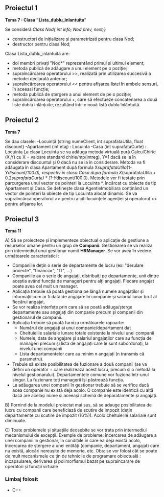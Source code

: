 ## Proiectul 1

**Tema 7 : Clasa "Lista_dublu_inlantuita"**

Se consideră **Class Nod{ int info; Nod* prev, next;}*
- constructori de inițializare și parametrizati pentru clasa Nod;
- destructor pentru clasa Nod;

Clasa Lista_dublu_inlantuita are:
- doi membri privați "Nod*" reprezentând primul și ultimul element;
- metoda publică de adăugare a unui element pe o poziție;
- supraîncărcarea operatorului >>, realizată prin utilizarea succesivă a metodei declarată anterior;
- supraîncărcarea operatorului << pentru afișarea listei în ambele sensuri, în aceeasi funcție;
- metoda publică de ștergere a unui element de pe o poziție;
- supraîncărcarea operatorului +, care să efectueze concatenarea a două liste dublu inlănțuite, 
rezultând într-o nouă listă dublu înlănțuită.

## Proiectul 2

**Tema 7**

Se dau clasele:
-Locuință (string numeClient, int suprafataUtila, float discount)
-Apartament (int etaj) : Locuinta
-Casa (int suprafataCurte) : Locuinta
La clasa Locuinta se va adăuga metoda virtuală pură CalculChirie (X,Y) cu X = valoare standard
chirie/mp(intreg), Y=1 dacă se ia în considerare discountul și 0 dacă nu se ia în considerare.
Metoda va fi adăugata în clasa Apartament după formula X*suprafataUtila*(1-Y*discount/100.0),
respectiv in clasa Casa dupa formula X*(suprafataUtila + 0.2*suprafataCurte) * (1-Y*discount/100.0).
Metodele vor fi testate prin parcurgerea unui vector de pointeri la Locuinta *, încărcat cu obiecte de
tip Apartament și Casa.
Se definește clasa AgentieImobiliara conținând un vector de pointeri la obiecte de tip Locuinta alocat
dinamic. Se va supraîncărca operatorul >> pentru a citi locuințele agenției și operatorul << pentru
afișarea lor.

## Proiectul 3

**Tema 11**

A) Să se proiecteze și implementeze obiectual o aplicație de gestiune a resurselor umane pentru un grup de **Companii**. Gestionarea se va realiza prin intermediul unui gestionar numit **HRManager**. Se vor avea în vedere următoarele caracteristici :
- Companiile dețin o serie de departamente de lucru (ex: "derulare proiecte", "financiar", "IT", ...) 
- Companiile au o serie de angajați, distribuiți pe departamente, unii dintre aceștia având funcția de manageri pentru alți angajați. Fiecare angajat poate avea cel mult un manager. 
- Aplicația trebuie să poată gestiona pe lângă numele angajaților și informații cum ar fi data de angajare în companie și salariul lunar brut al fiecărui angajat. 
- Se vor realiza interfețe prin care să se poată adăuga/șterge departamente sau angajați din companie precum și companii din gestionarul de companii. 
- Aplicația trebuie să poată furniza următoarele rapoarte:
  - Numărul de angajați ai unui companie/departament dat 
  - Cheltuielile salariale lunare totale existente la nivelul unei companii
  - Numele, data de angajare și salariul angajaților care au funcția de manageri precum și lista de angajați care le sunt subordonați, la nivelul unei companii
  - Lista departamentelor care au minim n angajați (n transmis că parametru). 
- Trebuie să existe posibilitatea de fuzionare a două companii (se va defini un operator + care realizează acest lucru, precum și o metodă la nivelul gestionarului). Departamentele comune vor fuziona într-unul singur. La fuzionare toți managerii își păstrează funcția. 
- La adăugarea unei companii în gestionar trebuie să se verifice dacă acea companie nu există deja acolo. O companie este identică cu altă dacă are același nume și aceeași schemă de deparatamente și angajați. 

B) Pornind de la modelul proiectat mai sus, să se adauge posibilitatea de lucru cu companii care beneficiază de scutire de impozit (dețin departamente cu scutire de impozit (16%)). Acolo cheltuielile salariale sunt diminuate.

C) Toate problemele și situațiile deosebite se vor trata prin intermediul mecanismului de excepții. Exemple de probleme: încercarea de adăugare a unei companii în gestionar, în condițiile în care ea deja există acolo, încercarea de ștergere a unei entități (companie, departament, angajat) care nu există, alocări nereușite de memorie, etc. Obs: se vor folosi cât se poate de mult mecanismele ce țin de tehnicile de programare obiectuală : incapsularea, derivarea și polimorfismul bazat pe supraincarare de operatori și funcții virtuale

### Limbaj folosit
- C++

